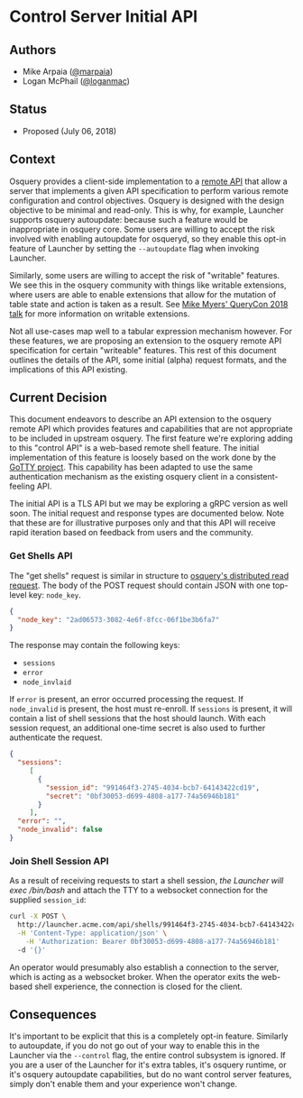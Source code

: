 # Control Server Initial API

## Authors

- Mike Arpaia ([@marpaia](https://github.com/marpaia))
- Logan McPhail ([@loganmac](https://github.com/loganmac))

## Status

- Proposed (July 06, 2018)

## Context

Osquery provides a client-side implementation to a [remote API](https://osquery.readthedocs.io/en/stable/deployment/remote/) that allow a server that implements a given API specification to perform various remote configuration and control objectives. Osquery is designed with the design objective to be minimal and read-only. This is why, for example, Launcher supports osquery autoupdate: because such a feature would be inappropriate in osquery core. Some users are willing to accept the risk involved with enabling autoupdate for osqueryd, so they enable this opt-in feature of Launcher by setting the `--autoupdate` flag when invoking Launcher.

Similarly, some users are willing to accept the risk of "writable" features. We see this in the osquery community with things like writable extensions, where users are able to enable extensions that allow for the mutation of table state and action is taken as a result. See [Mike Myers' QueryCon 2018 talk](https://www.youtube.com/watch?v=g46rjoP18EE) for more information on writable extensions.

Not all use-cases map well to a tabular expression mechanism however. For these features, we are proposing an extension to the osquery remote API specification for certain "writeable" features. This rest of this document outlines the details of the API, some initial (alpha) request formats, and the implications of this API existing.

## Current Decision

This document endeavors to describe an API extension to the osquery remote API which provides features and capabilities that are not appropriate to be included in upstream osquery. The first feature we're exploring adding to this "control API" is a web-based remote shell feature. The initial implementation of this feature is loosely based on the work done by the [GoTTY project](https://github.com/yudai/gotty). This capability has been adapted to use the same authentication mechanism as the existing osquery client in a consistent-feeling API.

The initial API is a TLS API but we may be exploring a gRPC version as well soon. The initial request and response types are documented below. Note that these are for illustrative purposes only and that this API will receive rapid iteration based on feedback from users and the community.

### Get Shells API

The "get shells" request is similar in structure to [osquery's distributed read request](https://osquery.readthedocs.io/en/stable/deployment/remote/#remote-server-api). The body of the POST request should contain JSON with one top-level key: `node_key`.

```json
{
  "node_key": "2ad06573-3082-4e6f-8fcc-06f1be3b6fa7"
}
```

The response may contain the following keys:

- `sessions`
- `error`
- `node_invlaid`

If `error` is present, an error occurred processing the request. If `node_invalid` is present, the host must re-enroll. If `sessions` is present, it will contain a list of shell sessions that the host should launch. With each session request, an additional one-time secret is also used to further authenticate the request.

```json
{
  "sessions":
     [
       {
         "session_id": "991464f3-2745-4034-bcb7-64143422cd19",
         "secret": "0bf30053-d699-4808-a177-74a56946b181"
       }
     ],
  "error": "",
  "node_invalid": false
}
```

### Join Shell Session API

As a result of receiving requests to start a shell session, *the Launcher will exec /bin/bash* and attach the TTY to a websocket connection for the supplied `session_id`:

```bash
curl -X POST \
  http://launcher.acme.com/api/shells/991464f3-2745-4034-bcb7-64143422cd19 \
  -H 'Content-Type: application/json' \
	-H 'Authorization: Bearer 0bf30053-d699-4808-a177-74a56946b181'
  -d '{}'
```

An operator would presumably also establish a connection to the server, which is acting as a websocket broker. When the operator exits the web-based shell experience, the connection is closed for the client.

## Consequences

It's important to be explicit that this is a completely opt-in feature. Similarly to autoupdate, if you do not go out of your way to enable this in the Launcher via the `--control` flag, the entire control subsystem is ignored. If you are a user of the Launcher for it's extra tables, it's osquery runtime, or it's osquery autoupdate capabilities, but do no want control server features, simply don't enable them and your experience won't change.
